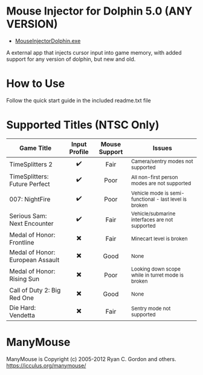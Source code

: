 # Mouse Injector for Dolphin 5.0 (ANY VERSION)

* [MouseInjectorDolphin.exe](https://github.com/bkacjios/MouseInjectorDolphin/releases/download/v0.32/MouseInjectorDolphin.exe)

A external app that injects cursor input into game memory, with added support for any version of dolphin, but new and old.

# How to Use
Follow the quick start guide in the included readme.txt file

# Supported Titles (NTSC Only)
| Game Title | Input Profile | Mouse Support | Issues |
| --- | :---: | :---: | ----------- |
| TimeSplitters 2 | :heavy_check_mark: | Fair | <sup>Camera/sentry modes not supported</sub> |
| TimeSplitters: Future Perfect | :heavy_check_mark: | Poor | <sup>All non-first person modes are not supported</sub> |
| 007: NightFire | :heavy_check_mark: | Poor | <sup>Vehicle mode is semi-functional - last level is broken</sub> |
| Serious Sam: Next Encounter | :heavy_check_mark: | Fair | <sup>Vehicle/submarine interfaces are not supported</sub> |
| Medal of Honor: Frontline | :heavy_multiplication_x: | Fair | <sup>Minecart level is broken</sub> |
| Medal of Honor: European Assault | :heavy_multiplication_x: | Good | <sup>None</sub> |
| Medal of Honor: Rising Sun | :heavy_multiplication_x: | Poor | <sup>Looking down scope while in turret mode is broken</sub> |
| Call of Duty 2: Big Red One | :heavy_multiplication_x: | Good | <sup>None</sub> |
| Die Hard: Vendetta | :heavy_multiplication_x: | Fair | <sup>Sentry mode not supported</sub> |

# ManyMouse

ManyMouse is Copyright (c) 2005-2012 Ryan C. Gordon and others. https://icculus.org/manymouse/
